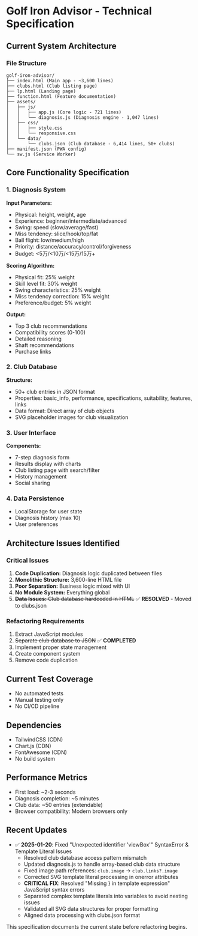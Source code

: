 # Golf Iron Advisor - Technical Specification

## Current System Architecture

### File Structure
```
golf-iron-advisor/
├── index.html (Main app - ~3,600 lines)
├── clubs.html (Club listing page)
├── lp.html (Landing page)
├── function.html (Feature documentation)
├── assets/
│   ├── js/
│   │   ├── app.js (Core logic - 721 lines)
│   │   └── diagnosis.js (Diagnosis engine - 1,047 lines)
│   ├── css/
│   │   ├── style.css
│   │   └── responsive.css
│   └── data/
│       └── clubs.json (Club database - 6,414 lines, 50+ clubs)
├── manifest.json (PWA config)
└── sw.js (Service Worker)
```

## Core Functionality Specification

### 1. Diagnosis System
**Input Parameters:**
- Physical: height, weight, age
- Experience: beginner/intermediate/advanced
- Swing: speed (slow/average/fast)
- Miss tendency: slice/hook/top/fat
- Ball flight: low/medium/high
- Priority: distance/accuracy/control/forgiveness
- Budget: <5万/<10万/<15万/15万+

**Scoring Algorithm:**
- Physical fit: 25% weight
- Skill level fit: 30% weight
- Swing characteristics: 25% weight
- Miss tendency correction: 15% weight
- Preference/budget: 5% weight

**Output:**
- Top 3 club recommendations
- Compatibility scores (0-100)
- Detailed reasoning
- Shaft recommendations
- Purchase links

### 2. Club Database
**Structure:**
- 50+ club entries in JSON format
- Properties: basic_info, performance, specifications, suitability, features, links
- Data format: Direct array of club objects
- SVG placeholder images for club visualization

### 3. User Interface
**Components:**
- 7-step diagnosis form
- Results display with charts
- Club listing page with search/filter
- History management
- Social sharing

### 4. Data Persistence
- LocalStorage for user state
- Diagnosis history (max 10)
- User preferences

## Architecture Issues Identified

### Critical Issues
1. **Code Duplication:** Diagnosis logic duplicated between files
2. **Monolithic Structure:** 3,600-line HTML file
3. **Poor Separation:** Business logic mixed with UI
4. **No Module System:** Everything global
5. ~~**Data Issues:** Club database hardcoded in HTML~~ ✅ **RESOLVED** - Moved to clubs.json

### Refactoring Requirements
1. Extract JavaScript modules
2. ~~Separate club database to JSON~~ ✅ **COMPLETED**
3. Implement proper state management
4. Create component system
5. Remove code duplication

## Current Test Coverage
- No automated tests
- Manual testing only
- No CI/CD pipeline

## Dependencies
- TailwindCSS (CDN)
- Chart.js (CDN)
- FontAwesome (CDN)
- No build system

## Performance Metrics
- First load: ~2-3 seconds
- Diagnosis completion: ~5 minutes
- Club data: ~50 entries (extendable)
- Browser compatibility: Modern browsers only

## Recent Updates
- ✅ **2025-01-20**: Fixed "Unexpected identifier 'viewBox'" SyntaxError & Template Literal Issues
  - Resolved club database access pattern mismatch  
  - Updated diagnosis.js to handle array-based club data structure
  - Fixed image path references: `club.image` → `club.links?.image`
  - Corrected SVG template literal processing in onerror attributes
  - **CRITICAL FIX**: Resolved "Missing } in template expression" JavaScript syntax errors
  - Separated complex template literals into variables to avoid nesting issues
  - Validated all SVG data structures for proper formatting
  - Aligned data processing with clubs.json format

This specification documents the current state before refactoring begins.